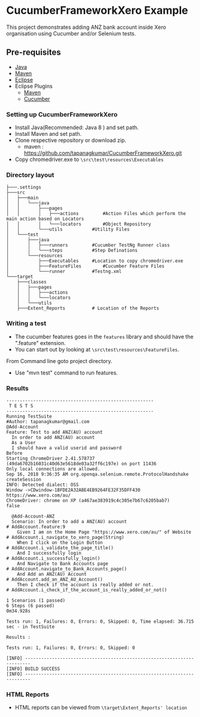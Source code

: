 # CucumberFrameworkXero Example

This project demonstrates adding ANZ bank account inside Xero organisation using Cucumber and/or Selenium tests.

## Pre-requisites

- <a href="https://java.com/en/download/manual.jsp" target="_blank">Java</a>
- <a href="https://maven.apache.org/download.cgi" target="_blank">Maven</a>
- <a href="https://eclipse.org/downloads/" target="_blank">Eclipse</a>
- Eclipse Plugins
  - <a href="http://download.eclipse.org/technology/m2e/releases/1.4" target="_blank">Maven</a> 
  - <a href="http://cucumber.github.io/cucumber-eclipse/update-site/" target="_blank">Cucumber</a>
  
  
 ### Setting up CucumberFrameworkXero
- Install Java(Recommended: Java 8 ) and set path.
- Install Maven and set path.
- Clone respective repository or download zip.
	- maven : https://github.com/tapanagkumar/CucumberFrameworkXero.git
 - Copy chromedriver.exe to `\src\test\resources\Executables`


 ### Directory layout
```
├───.settings
├───src
│   ├───main
│   │   └───java
│   │       ├───pages
│   │       │   ├───actions        	#Action Files which perform the main action based on Locators
│   │       │   └───locators		#Object Repository
│   │       └───utils			#Utility Files
│   └───test
│       ├───java
│       │   ├───runners			#Cucumber TestNg Runner class
│       │   └───steps			#Step Definations
│       └───resources
│           ├───Executables		#Location to copy chromedriver.exe
│           ├───FeatureFiles		#Cucumber Feature Files 
│           └───runner			#Testng.xml
└───target
    ├───classes
    │   ├───pages
    │   │   ├───actions
    │   │   └───locators
    │   └───utils
    ├───Extent_Reports			# Location of the Reports
```
    
 ### Writing a test

- The cucumber features goes in the `features` library and should have the ".feature" extension.
- You can start out by looking at `\src\test\resources\FeatureFiles`.


From Command line goto project directory.
- Use "mvn test" command to run features.



### Results

```
-------------------------------------------------------
 T E S T S
-------------------------------------------------------
Running TestSuite
#Author: tapanagkumar@gmail.com
@Add-Account
Feature: Test to add ANZ(AU) account
  In order to add ANZ(AU) account
  As a User
  I should have a valid userid and password
Before
Starting ChromeDriver 2.41.578737 (49da6702b16031c40d63e5618de03a32ff6c197e) on port 11436
Only local connections are allowed.
Sep 16, 2018 9:36:35 AM org.openqa.selenium.remote.ProtocolHandshake createSession
INFO: Detected dialect: OSS
Window ->CDwindow-1BFDE2A32ABE4EB9264FE32F35DFF430
https://www.xero.com/au/
ChromeDriver: chrome on XP (a467ae383919c4c305e7b67c6205bab7)
false

  @Add-Account-ANZ
  Scenario: In order to add a ANZ(AU) account                         # AddAccount.feature:9
    Given I am on the Home Page "https://www.xero.com/au/" of Website # AddAccount.i_navigate_to_xero_page(String)
    When I click on the Login Button                                  # AddAccount.i_validate_the_page_title()
    And I successfully login                                          # AddAccount.i_successfully_login()
    And Navigate to Bank Accounts page                                # AddAccount.navigate_to_Bank_Accounts_page()
    And Add an ANZ(AU) Account                                        # AddAccount.add_an_ANZ_AU_Account()
    Then I check if the account is really added or not.               # AddAccount.i_check_if_the_account_is_really_added_or_not()

1 Scenarios (1 passed)
6 Steps (6 passed)
0m34.928s

Tests run: 1, Failures: 0, Errors: 0, Skipped: 0, Time elapsed: 36.715 sec - in TestSuite

Results :

Tests run: 1, Failures: 0, Errors: 0, Skipped: 0

[INFO] ------------------------------------------------------------------------
[INFO] BUILD SUCCESS
[INFO] ------------------------------------------------------------------------

```

### HTML Reports

- HTML reports can be viewed from `\target\Extent_Reports' location`
